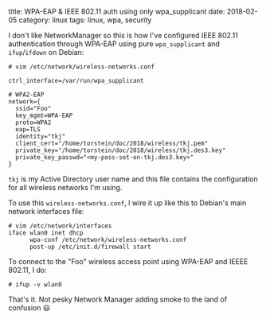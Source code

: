 title: WPA-EAP & IEEE 802.11 auth using only wpa_supplicant
date: 2018-02-05
category: linux
tags: linux, wpa, security

I don't like NetworkManager so this is how I've configured IEEE 802.11
authentication through WPA-EAP using pure `wpa_supplicant` and
`ifup`/`ifdown` on Debian:

```
# vim /etc/network/wireless-networks.conf
```

```
ctrl_interface=/var/run/wpa_supplicant
 
# WPA2-EAP                                                                       
network={
  ssid="Foo"
  key_mgmt=WPA-EAP
  proto=WPA2
  eap=TLS
  identity="tkj"
  client_cert="/home/torstein/doc/2018/wireless/tkj.pem"
  private_key="/home/torstein/doc/2018/wireless/tkj.des3.key"
  private_key_passwd="<my-pass-set-on-tkj.des3.key>"
}

```

`tkj` is my Active Directory user name and this file contains the
configuration for all wireless networks I'm using.

To use this `wireless-networks.conf`, I wire it up like this to
Debian's main network interfaces file:

```
# vim /etc/network/interfaces
iface wlan0 inet dhcp
      wpa-conf /etc/network/wireless-networks.conf
      post-up /etc/init.d/firewall start
```

To connect to the "Foo" wireless access point using WPA-EAP and
IEEEE 802.11, I do:

```
# ifup -v wlan0
```

That's it. Not pesky Network Manager adding smoke to the land of
confusion 😃
